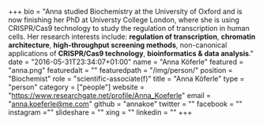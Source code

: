 +++
bio = "Anna studied Biochemistry at the University of Oxford and is now finishing her PhD at Universty College London, where she is using CRISPR/Cas9 technology to study the regulation of transcription in human cells. Her research interests include:  **regulation of transcription**, **chromatin architecture**, **high-throughput screening methods**,  non-canonical applications of **CRISPR/Cas9 technology**, **bioinformatics & data analysis**."
date = "2016-05-31T23:34:07+01:00"
name = "Anna Köferle"
featured = "anna.png"
featuredalt = ""
featuredpath = "/img/person/"
position = "Biochemist"
role = "scientific-associate(f)"
title = "Anna Köferle"
type = "person"
category = ["people"]
website = "https://www.researchgate.net/profile/Anna_Koeferle"
email = "anna.koeferle@me.com"
github = "annakoe"
twitter = ""
facebook = ""
instagram =""
slideshare = ""
xing = ""
linkedin = ""
+++
